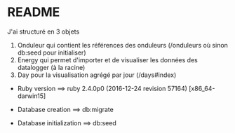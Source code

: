# README

J'ai structuré en 3 objets
1) Onduleur qui contient les références des onduleurs  (/onduleurs où sinon db:seed pour initialiser)
2) Energy qui permet d'importer et de visualiser les données des datalogger (à la racine)
3) Day pour la visualisation agrégé par jour (/days#index)

* Ruby version ==> ruby 2.4.0p0 (2016-12-24 revision 57164) [x86_64-darwin15]

* Database creation ==> db:migrate

* Database initialization ==> db:seed

